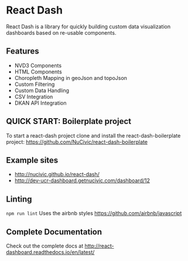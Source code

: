 # React Dash
React Dash is a library for quickly building custom data visualization dashboards based on re-usable components.

## Features
* NVD3 Components
* HTML Components
* Choropleth Mapping in geoJson and topoJson
* Custom Filtering
* Custom Data Handling
* CSV Integration
* DKAN API Integration

## QUICK START: Boilerplate project
To start a react-dash project clone and install the react-dash-boilerplate project: 
https://github.com/NuCivic/react-dash-boilerplate

## Example sites
* http://nucivic.github.io/react-dash/
* http://dev-ucr-dashboard.getnucivic.com/dashboard/12

## Linting
`npm run lint`
Uses the airbnb styles 
https://github.com/airbnb/javascript

## Complete Documentation
Check out the complete docs at http://react-dashboard.readthedocs.io/en/latest/
